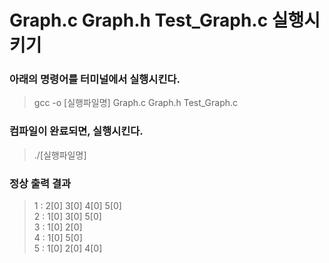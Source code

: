 # Graph.c Graph.h Test_Graph.c 실행시키기 

### 아래의 명령어를 터미널에서 실행시킨다. 
>  gcc -o [실행파일명] Graph.c Graph.h Test_Graph.c 

### 컴파일이 완료되면, 실행시킨다. 
> ./[실행파일명] 

### 정상 출력 결과 
> 1 : 2[0] 3[0] 4[0] 5[0] <br>
> 2 : 1[0] 3[0] 5[0] <br>
> 3 : 1[0] 2[0] <br>
> 4 : 1[0] 5[0] <br>
> 5 : 1[0] 2[0] 4[0] 
